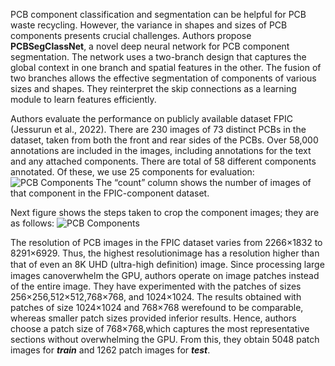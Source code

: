 PCB component classification and segmentation can be helpful for PCB waste recycling. However, the variance in shapes and sizes of PCB components presents crucial challenges. Authors propose **PCBSegClassNet**, a novel deep neural network for PCB component segmentation. The network uses a two-branch design that captures the global context in one branch and spatial features in the other. The fusion of two branches allows the effective segmentation of components of various sizes and shapes. They reinterpret the skip connections as a learning module to learn features efficiently. 

Authors evaluate the performance on publicly available dataset FPIC (Jessurun et al., 2022). There are 230 images of 73 distinct PCBs in the dataset, taken from both the front and rear sides of the PCBs. Over 58,000 annotations are included in the images, including annotations for the text and any attached components. There are total of 58 different components annotated. Of these, we use 25 components for evaluation:
![PCB Components](https://i.ibb.co/tYqL4CS/Screenshot-2023-09-13-101900.png)
The “count” column shows the number of images of that component in the FPIC-component dataset.

Next figure shows the steps taken to crop the component images; they are as follows:
![PCB Components](https://i.ibb.co/tYqL4CS/Screenshot-2023-09-13-101900.png)

The resolution of PCB images in the FPIC dataset varies from 2266×1832 to 8291×6929. Thus, the highest resolutionimage has a resolution higher than that of even an 8K UHD (ultra-high deﬁnition) image. Since processing large images canoverwhelm the GPU, authors operate on image patches instead of the entire image. They have experimented with the patches of sizes 256×256,512×512,768×768, and 1024×1024. The results obtained with patches of size 1024×1024 and 768×768 werefound to be comparable, whereas smaller patch sizes provided inferior results. Hence, authors choose a patch size of 768×768,which captures the most representative sections without overwhelming the GPU. From this, they obtain 5048 patch images for ***train*** and 1262 patch images for ***test***.
